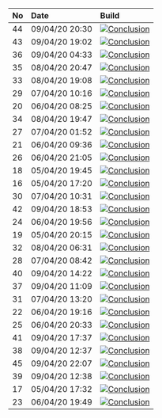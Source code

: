 | No | Date           | Build                                                                                                                                                                  |
| :- | :------------- | :--------------------------------------------------------------------------------------------------------------------------------------------------------------------- |
| 44 | 09/04/20 20:30 | [![Conclusion](https://img.shields.io/badge/build-pass-brightgreen)](https://github.com/e2e-boilerplate/cypress-es-modules-cucumber-chai-assert/actions/runs/74868718) |
| 43 | 09/04/20 19:02 | [![Conclusion](https://img.shields.io/badge/build-pass-brightgreen)](https://github.com/e2e-boilerplate/cypress-es-modules-cucumber-chai-assert/actions/runs/74813701) |
| 36 | 09/04/20 04:33 | [![Conclusion](https://img.shields.io/badge/build-pass-brightgreen)](https://github.com/e2e-boilerplate/cypress-es-modules-cucumber-chai-assert/actions/runs/74252990) |
| 35 | 08/04/20 20:47 | [![Conclusion](https://img.shields.io/badge/build-pass-brightgreen)](https://github.com/e2e-boilerplate/cypress-es-modules-cucumber-chai-assert/actions/runs/74020704) |
| 33 | 08/04/20 19:08 | [![Conclusion](https://img.shields.io/badge/build-pass-brightgreen)](https://github.com/e2e-boilerplate/cypress-es-modules-cucumber-chai-assert/actions/runs/73966797) |
| 29 | 07/04/20 10:16 | [![Conclusion](https://img.shields.io/badge/build-pass-brightgreen)](https://github.com/e2e-boilerplate/cypress-es-modules-cucumber-chai-assert/actions/runs/72761159) |
| 20 | 06/04/20 08:25 | [![Conclusion](https://img.shields.io/badge/build-pass-brightgreen)](https://github.com/e2e-boilerplate/cypress-es-modules-cucumber-chai-assert/actions/runs/71793152) |
| 34 | 08/04/20 19:47 | [![Conclusion](https://img.shields.io/badge/build-pass-brightgreen)](https://github.com/e2e-boilerplate/cypress-es-modules-cucumber-chai-assert/actions/runs/73981780) |
| 27 | 07/04/20 01:52 | [![Conclusion](https://img.shields.io/badge/build-pass-brightgreen)](https://github.com/e2e-boilerplate/cypress-es-modules-cucumber-chai-assert/actions/runs/72426480) |
| 21 | 06/04/20 09:36 | [![Conclusion](https://img.shields.io/badge/build-pass-brightgreen)](https://github.com/e2e-boilerplate/cypress-es-modules-cucumber-chai-assert/actions/runs/71848594) |
| 26 | 06/04/20 21:05 | [![Conclusion](https://img.shields.io/badge/build-pass-brightgreen)](https://github.com/e2e-boilerplate/cypress-es-modules-cucumber-chai-assert/actions/runs/72295909) |
| 18 | 05/04/20 19:45 | [![Conclusion](https://img.shields.io/badge/build-pass-brightgreen)](https://github.com/e2e-boilerplate/cypress-es-modules-cucumber-chai-assert/actions/runs/71385112) |
| 16 | 05/04/20 17:20 | [![Conclusion](https://img.shields.io/badge/build-pass-brightgreen)](https://github.com/e2e-boilerplate/cypress-es-modules-cucumber-chai-assert/actions/runs/71327839) |
| 30 | 07/04/20 10:31 | [![Conclusion](https://img.shields.io/badge/build-pass-brightgreen)](https://github.com/e2e-boilerplate/cypress-es-modules-cucumber-chai-assert/actions/runs/72771032) |
| 42 | 09/04/20 18:53 | [![Conclusion](https://img.shields.io/badge/build-pass-brightgreen)](https://github.com/e2e-boilerplate/cypress-es-modules-cucumber-chai-assert/actions/runs/74809722) |
| 24 | 06/04/20 19:56 | [![Conclusion](https://img.shields.io/badge/build-pass-brightgreen)](https://github.com/e2e-boilerplate/cypress-es-modules-cucumber-chai-assert/actions/runs/72249909) |
| 19 | 05/04/20 20:15 | [![Conclusion](https://img.shields.io/badge/build-pass-brightgreen)](https://github.com/e2e-boilerplate/cypress-es-modules-cucumber-chai-assert/actions/runs/71391189) |
| 32 | 08/04/20 06:31 | [![Conclusion](https://img.shields.io/badge/build-pass-brightgreen)](https://github.com/e2e-boilerplate/cypress-es-modules-cucumber-chai-assert/actions/runs/73467761) |
| 28 | 07/04/20 08:42 | [![Conclusion](https://img.shields.io/badge/build-fail-red)](https://github.com/e2e-boilerplate/cypress-es-modules-cucumber-chai-assert/actions/runs/72685297)         |
| 40 | 09/04/20 14:22 | [![Conclusion](https://img.shields.io/badge/build-pass-brightgreen)](https://github.com/e2e-boilerplate/cypress-es-modules-cucumber-chai-assert/actions/runs/74648476) |
| 37 | 09/04/20 11:09 | [![Conclusion](https://img.shields.io/badge/build-pass-brightgreen)](https://github.com/e2e-boilerplate/cypress-es-modules-cucumber-chai-assert/actions/runs/74516646) |
| 31 | 07/04/20 13:20 | [![Conclusion](https://img.shields.io/badge/build-pass-brightgreen)](https://github.com/e2e-boilerplate/cypress-es-modules-cucumber-chai-assert/actions/runs/72896594) |
| 22 | 06/04/20 19:16 | [![Conclusion](https://img.shields.io/badge/build-pass-brightgreen)](https://github.com/e2e-boilerplate/cypress-es-modules-cucumber-chai-assert/actions/runs/72236323) |
| 25 | 06/04/20 20:33 | [![Conclusion](https://img.shields.io/badge/build-pass-brightgreen)](https://github.com/e2e-boilerplate/cypress-es-modules-cucumber-chai-assert/actions/runs/72282903) |
| 41 | 09/04/20 17:37 | [![Conclusion](https://img.shields.io/badge/build-pass-brightgreen)](https://github.com/e2e-boilerplate/cypress-es-modules-cucumber-chai-assert/actions/runs/74770180) |
| 38 | 09/04/20 12:37 | [![Conclusion](https://img.shields.io/badge/build-pass-brightgreen)](https://github.com/e2e-boilerplate/cypress-es-modules-cucumber-chai-assert/actions/runs/74577303) |
| 45 | 09/04/20 22:07 | [![Conclusion](https://img.shields.io/badge/build-pass-brightgreen)](https://github.com/e2e-boilerplate/cypress-es-modules-cucumber-chai-assert/actions/runs/74916817) |
| 39 | 09/04/20 12:38 | [![Conclusion](https://img.shields.io/badge/build-pass-brightgreen)](https://github.com/e2e-boilerplate/cypress-es-modules-cucumber-chai-assert/actions/runs/74577509) |
| 17 | 05/04/20 17:32 | [![Conclusion](https://img.shields.io/badge/build-pass-brightgreen)](https://github.com/e2e-boilerplate/cypress-es-modules-cucumber-chai-assert/actions/runs/71333647) |
| 23 | 06/04/20 19:49 | [![Conclusion](https://img.shields.io/badge/build-pass-brightgreen)](https://github.com/e2e-boilerplate/cypress-es-modules-cucumber-chai-assert/actions/runs/72248620) |